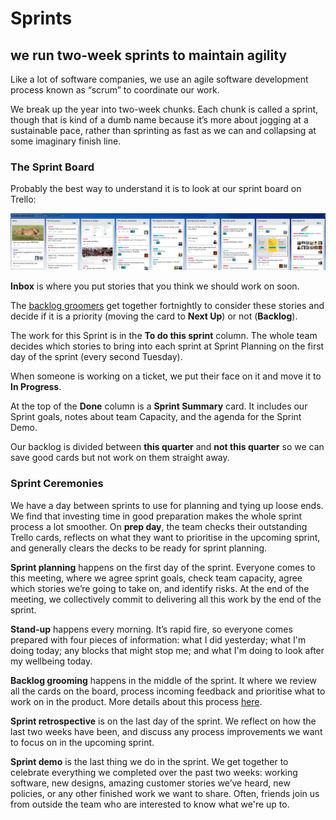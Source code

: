 # Sprints

## we run two-week sprints to maintain agility

Like a lot of software companies, we use an agile software development process known as “scrum” to coordinate our work.

We break up the year into two-week chunks. Each chunk is called a sprint, though that is kind of a dumb name because it’s more about jogging at a sustainable pace, rather than sprinting as fast as we can and collapsing at some imaginary finish line.

### The Sprint Board

Probably the best way to understand it is to look at our sprint board on Trello:

[![Loomio's Sprint Board on Trello](img/loomio-sprint-trello-board.png)](img/loomio-sprint-trello-board.png)

**Inbox** is where you put stories that you think we should work on soon.

The [backlog groomers](https://loomio.gitbooks.io/loomio-cooperative-handbook/content/product_prioritisation.html) get together fortnightly to consider these stories and decide if it is a priority (moving the card to **Next Up**) or not (**Backlog**).

The work for this Sprint is in the **To do this sprint** column. The whole team decides which stories to bring into each sprint at Sprint Planning on the first day of the sprint (every second Tuesday).

When someone is working on a ticket, we put their face on it and move it to **In Progress**.

At the top of the **Done** column is a **Sprint Summary** card. It includes our Sprint goals, notes about team Capacity, and the agenda for the Sprint Demo.

Our backlog is divided between **this quarter** and **not this quarter** so we can save good cards but not work on them straight away.

### Sprint Ceremonies

We have a day between sprints to use for planning and tying up loose ends. We find that investing time in good preparation makes the whole sprint process a lot smoother. On **prep day**, the team checks their outstanding Trello cards, reflects on what they want to prioritise in the upcoming sprint, and generally clears the decks to be ready for sprint planning.

**Sprint planning** happens on the first day of the sprint. Everyone comes to this meeting, where we agree sprint goals, check team capacity, agree which stories we’re going to take on, and identify risks. At the end of the meeting, we collectively commit to delivering all this work by the end of the sprint.

**Stand-up** happens every morning. It’s rapid fire, so everyone comes prepared with four pieces of information: what I did yesterday; what I'm doing today; any blocks that might stop me; and what I'm doing to look after my wellbeing today.

**Backlog grooming** happens in the middle of the sprint. It where we review all the cards on the board, process incoming feedback and  prioritise what to work on in the product. More details about this process [here](https://loomio.gitbooks.io/loomio-cooperative-handbook/content/product_prioritisation.html).

**Sprint retrospective** is on the last day of the sprint. We reflect on how the last two weeks have been, and discuss any process improvements we want to focus on in the upcoming sprint.

**Sprint demo** is the last thing we do in the sprint. We get together to celebrate everything we completed over the past two weeks: working software, new designs, amazing customer stories we’ve heard, new policies, or any other finished work we want to share. Often, friends join us from outside the team who are interested to know what we're up to.
